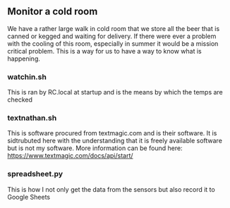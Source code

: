 ## Monitor a cold room

We have a rather large walk in cold room that we store all the beer that is canned or kegged and waiting for delivery. If there were ever a problem with the cooling of this room, especially in summer it would be a mission critical problem. This is a way for us to have a way to know what is happening. 

### watchin.sh

This is ran by RC.local at startup and is the means by which the temps are checked


### textnathan.sh

This is software procured from textmagic.com and is their software. It is sidtrubuted here with the understanding that it is freely available software but is not my software. More information can be found here: https://www.textmagic.com/docs/api/start/


### spreadsheet.py

This is how I not only get the data from the sensors but also record it to Google Sheets